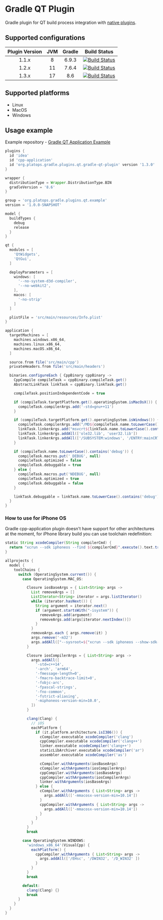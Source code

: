 # Gradle QT Plugin

Gradle plugin for QT build process integration with
[native plugins](https://docs.gradle.org/current/userguide/native_software.html).

## Supported configurations
| Plugin Version | JVM | Gradle |                                                                                                        Build Status                                                                                                         |
|:--------------:|:---:|:------:|:---------------------------------------------------------------------------------------------------------------------------------------------------------------------------------------------------------------------------:|
|     1.1.x      |  8  | 6.9.3  | [![Build Status](https://github.com/axmetishe/gradle-qt-plugin/actions/workflows/build.yml/badge.svg?branch=release/1.1.x)](https://github.com/axmetishe/gradle-qt-plugin/actions/workflows/build.yml?branch=release/1.1.x) |
|     1.2.x      | 11  | 7.6.4  | [![Build Status](https://github.com/axmetishe/gradle-qt-plugin/actions/workflows/build.yml/badge.svg?branch=release/1.2.x)](https://github.com/axmetishe/gradle-qt-plugin/actions/workflows/build.yml?branch=release/1.2.x) |
|     1.3.x      | 17  |  8.6   | [![Build Status](https://github.com/axmetishe/gradle-qt-plugin/actions/workflows/build.yml/badge.svg?branch=release/1.3.x)](https://github.com/axmetishe/gradle-qt-plugin/actions/workflows/build.yml?branch=release/1.3.x) |

## Supported platforms
- Linux
- MacOS
- Windows

## Usage example
Example repository - [Gradle QT Application Example](https://github.com/axmetishe/gradle-qt-application-example)

```groovy
plugins {
  id 'idea'
  id 'cpp-application'
  id 'org.platops.gradle.plugins.qt.gradle-qt-plugin' version '1.3.0'
}

wrapper {
  distributionType = Wrapper.DistributionType.BIN
  gradleVersion = '8.6'
}

group = 'org.platops.gradle.plugins.qt.example'
version = '1.0.0-SNAPSHOT'

model {
  buildTypes {
    debug
    release
  }
}

qt {
  modules = [
    'QtWidgets',
    'QtGui',
  ]

  deployParameters = [
    windows: [
      '--no-system-d3d-compiler',
      '--no-webkit2',
    ],
    macos: [
      '-no-strip'
    ]
  ]

  plistFile = 'src/main/resources/Info.plist'
}

application {
  targetMachines = [
    machines.windows.x86_64,
    machines.linux.x86_64,
    machines.macOS.x86_64,
  ]

  source.from file('src/main/cpp')
  privateHeaders.from file('src/main/headers')

  binaries.configureEach { CppBinary cppBinary ->
    CppCompile compileTask = cppBinary.compileTask.get()
    AbstractLinkTask linkTask = cppBinary.linkTask.get()

    compileTask.positionIndependentCode = true

    if (compileTask.targetPlatform.get().operatingSystem.isMacOsX()) {
      compileTask.compilerArgs.add('-std=gnu++11')
    }

    if (compileTask.targetPlatform.get().operatingSystem.isWindows()) {
      compileTask.compilerArgs.add("/MD${compileTask.name.toLowerCase().contains('debug') ? 'd' : ''}")
      linkTask.linkerArgs.add("msvcrt${linkTask.name.toLowerCase().contains('debug') ? 'd' : ''}.lib")
      linkTask.linkerArgs.addAll(['ole32.lib', 'user32.lib'])
      linkTask.linkerArgs.addAll(['/SUBSYSTEM:windows', '/ENTRY:mainCRTStartup'])
    }

    if (compileTask.name.toLowerCase().contains('debug')) {
      compileTask.macros.put('_DEBUG', null)
      compileTask.optimized = false
      compileTask.debuggable = true
    } else {
      compileTask.macros.put('NDEBUG', null)
      compileTask.optimized = true
      compileTask.debuggable = false
    }

    linkTask.debuggable = linkTask.name.toLowerCase().contains('debug')
  }
}
```

### How to use for iPhone OS
Gradle cpp-application plugin doesn't have support for other architectures at the moment, for iPhone library build
you can use toolchain redefinition:
```groovy
static String xcodeCompiler(String compilerCmd) {
  return "xcrun --sdk iphoneos --find ${compilerCmd}".execute().text.trim()
}

allprojects {
  model {
    toolChains {
      switch (OperatingSystem.current()) {
        case OperatingSystem.MAC_OS:

          Closure iosBaseArgs = { List<String> args ->
            List removeArgs = []
            ListIterator<String> iterator = args.listIterator()
            while (iterator.hasNext()) {
              String argument = iterator.next()
              if (argument.startsWith("-isystem")) {
                removeArgs.add(argument)
                removeArgs.add(args[iterator.nextIndex()])
              }
            }
            removeArgs.each { args.remove(it) }
            args.remove('-m32')
            args.addAll(["--sysroot=${"xcrun --sdk iphoneos --show-sdk-path".execute().text.trim()}"])
          }

          Closure iosCompilerArgs = { List<String> args ->
            args.addAll([
              '-std=c++14',
              '-arch', 'arm64',
              '-fmessage-length=0',
              '-fmacro-backtrace-limit=0',
              '-fobjc-arc',
              '-fpascal-strings',
              '-fno-common',
              '-fstrict-aliasing',
              '-miphoneos-version-min=10.0',
            ])
          }

          clang(Clang) {
            // iOS
            eachPlatform {
              if (it.platform.architecture.isI386()) {
                cCompiler.executable xcodeCompiler('clang')
                cppCompiler.executable xcodeCompiler('clang++')
                linker.executable xcodeCompiler('clang++')
                staticLibArchiver.executable xcodeCompiler('ar')
                assembler.executable xcodeCompiler('as')

                cCompiler.withArguments(iosBaseArgs)
                cCompiler.withArguments(iosCompilerArgs)
                cppCompiler.withArguments(iosBaseArgs)
                cppCompiler.withArguments(iosCompilerArgs)
                linker.withArguments(iosBaseArgs)
              } else {
                cCompiler.withArguments { List<String> args ->
                  args.addAll(['-mmacosx-version-min=10.14'])
                }
                cppCompiler.withArguments { List<String> args ->
                  args.addAll(['-mmacosx-version-min=10.14'])
                }
              }
            }
          }
          break

        case OperatingSystem.WINDOWS:
          'windows_x86_64'(VisualCpp) {
            eachPlatform() {
              cppCompiler.withArguments { List<String> args ->
                args.addAll(['/EHsc', '/DWIN32', '/D_WIN32' ])
              }
            }
          }
          break

        default:
          clang(Clang) {}
          break
      }
    }
  }
}
```
